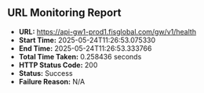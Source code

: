 ## URL Monitoring Report

- **URL:** https://api-gw1-prod1.fisglobal.com/gw/v1/health
- **Start Time:** 2025-05-24T11:26:53.075330
- **End Time:** 2025-05-24T11:26:53.333766
- **Total Time Taken:** 0.258436 seconds
- **HTTP Status Code:** 200
- **Status:** Success
- **Failure Reason:** N/A
